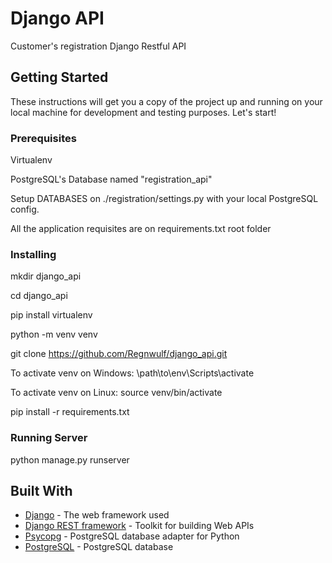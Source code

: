 # Django API

Customer's registration Django Restful API

## Getting Started

These instructions will get you a copy of the project up and running on your local machine for development and testing purposes. Let's start!

### Prerequisites

Virtualenv

PostgreSQL's Database named "registration_api"

Setup DATABASES on ./registration/settings.py with your local PostgreSQL config.

All the application requisites are on requirements.txt root folder

### Installing

mkdir django_api

cd django_api

pip install virtualenv

python -m venv venv

git clone https://github.com/Regnwulf/django_api.git

To activate venv on Windows:
\path\to\env\Scripts\activate

To activate venv on Linux:
source venv/bin/activate

pip install -r requirements.txt

### Running Server

python manage.py runserver

## Built With

* [Django](https://www.djangoproject.com/) - The web framework used
* [Django REST framework](https://www.django-rest-framework.org/) - Toolkit for building Web APIs
* [Psycopg](https://www.psycopg.org/docs/) - PostgreSQL database adapter for Python
* [PostgreSQL](https://www.postgresql.org/docs/) - PostgreSQL database

